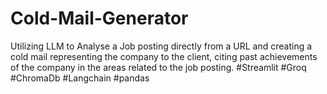 # Cold-Mail-Generator
Utilizing LLM to Analyse a Job posting directly from a URL and creating a cold mail representing the company to the client, citing past achievements of the company in the areas related to the job posting.
#Streamlit #Groq #ChromaDb #Langchain #pandas
